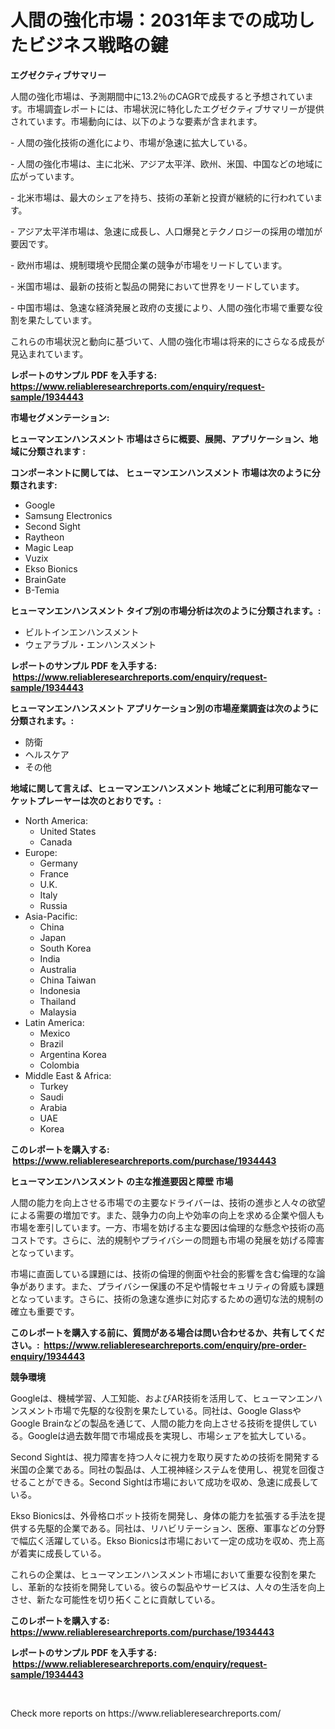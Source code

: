 <p><h1>人間の強化市場：2031年までの成功したビジネス戦略の鍵</h1></p><p><strong>エグゼクティブサマリー</strong></p>
<p><p>人間の強化市場は、予測期間中に13.2％のCAGRで成長すると予想されています。市場調査レポートには、市場状況に特化したエグゼクティブサマリーが提供されています。市場動向には、以下のような要素が含まれます。</p><p>- 人間の強化技術の進化により、市場が急速に拡大している。</p><p>- 人間の強化市場は、主に北米、アジア太平洋、欧州、米国、中国などの地域に広がっています。</p><p>- 北米市場は、最大のシェアを持ち、技術の革新と投資が継続的に行われています。</p><p>- アジア太平洋市場は、急速に成長し、人口爆発とテクノロジーの採用の増加が要因です。</p><p>- 欧州市場は、規制環境や民間企業の競争が市場をリードしています。</p><p>- 米国市場は、最新の技術と製品の開発において世界をリードしています。</p><p>- 中国市場は、急速な経済発展と政府の支援により、人間の強化市場で重要な役割を果たしています。</p><p>これらの市場状況と動向に基づいて、人間の強化市場は将来的にさらなる成長が見込まれています。</p></p>
<p><strong>レポートのサンプル PDF を入手する: <a href="https://www.reliableresearchreports.com/enquiry/request-sample/1934443">https://www.reliableresearchreports.com/enquiry/request-sample/1934443</a></strong></p>
<p><strong>市場セグメンテーション:</strong></p>
<p><strong> ヒューマンエンハンスメント 市場はさらに概要、展開、アプリケーション、地域に分類されます :</strong></p>
<p><strong>コンポーネントに関しては、 ヒューマンエンハンスメント 市場は次のように分類されます: &nbsp;</strong></p>
<p><ul><li>Google</li><li>Samsung Electronics</li><li>Second Sight</li><li>Raytheon</li><li>Magic Leap</li><li>Vuzix</li><li>Ekso Bionics</li><li>BrainGate</li><li>B-Temia</li></ul></p>
<p><strong> ヒューマンエンハンスメント タイプ別の市場分析は次のように分類されます。:</strong></p>
<p><ul><li>ビルトインエンハンスメント</li><li>ウェアラブル・エンハンスメント</li></ul></p>
<p><strong>レポートのサンプル PDF を入手する: &nbsp;<a href="https://www.reliableresearchreports.com/enquiry/request-sample/1934443">https://www.reliableresearchreports.com/enquiry/request-sample/1934443</a></strong></p>
<p><strong> ヒューマンエンハンスメント アプリケーション別の市場産業調査は次のように分類されます。:</strong></p>
<p><ul><li>防衛</li><li>ヘルスケア</li><li>その他</li></ul></p>
<p><strong>地域に関して言えば、ヒューマンエンハンスメント 地域ごとに利用可能なマーケットプレーヤーは次のとおりです。:</strong></p>
<p><ul>
    <li>
        North America:
        <ul>
            <li>United States</li>
            <li>Canada</li>
        </ul>
    </li>
    <li>
        Europe:
        <ul>
            <li>Germany</li>
            <li>France</li>
            <li>U.K.</li>
            <li>Italy</li>
            <li>Russia</li>
        </ul>
    </li>
    <li>
        Asia-Pacific:
        <ul>
            <li>China</li>
            <li>Japan</li>
            <li>South Korea</li>
            <li>India</li>
            <li>Australia</li>
            <li>China Taiwan</li>
            <li>Indonesia</li>
            <li>Thailand</li>
            <li>Malaysia</li>
        </ul>
    </li>
    <li>
        Latin America:
        <ul>
            <li>Mexico</li>
            <li>Brazil</li>
            <li>Argentina Korea</li>
            <li>Colombia</li>
        </ul>
    </li>
    <li>
        Middle East & Africa:
        <ul>
            <li>Turkey</li>
            <li>Saudi</li>
            <li>Arabia</li>
            <li>UAE</li>
            <li>Korea</li>
        </ul>
    </li>
    </ul></p>
<p><strong>このレポートを購入する: &nbsp;<a href="https://www.reliableresearchreports.com/purchase/1934443">https://www.reliableresearchreports.com/purchase/1934443</a></strong></p>
<p><strong>ヒューマンエンハンスメント の主な推進要因と障壁 市場</strong></p>
<p><p>人間の能力を向上させる市場での主要なドライバーは、技術の進歩と人々の欲望による需要の増加です。また、競争力の向上や効率の向上を求める企業や個人も市場を牽引しています。一方、市場を妨げる主な要因は倫理的な懸念や技術の高コストです。さらに、法的規制やプライバシーの問題も市場の発展を妨げる障害となっています。</p><p>市場に直面している課題には、技術の倫理的側面や社会的影響を含む倫理的な論争があります。また、プライバシー保護の不足や情報セキュリティの脅威も課題となっています。さらに、技術の急速な進歩に対応するための適切な法的規制の確立も重要です。</p></p>
<p><strong>このレポートを購入する前に、質問がある場合は問い合わせるか、共有してください。:&nbsp; <a href="https://www.reliableresearchreports.com/enquiry/pre-order-enquiry/1934443">https://www.reliableresearchreports.com/enquiry/pre-order-enquiry/1934443</a></strong></p>
<p><strong>競争環境</strong></p>
<p><p>Googleは、機械学習、人工知能、およびAR技術を活用して、ヒューマンエンハンスメント市場で先駆的な役割を果たしている。同社は、Google GlassやGoogle Brainなどの製品を通じて、人間の能力を向上させる技術を提供している。Googleは過去数年間で市場成長を実現し、市場シェアを拡大している。</p><p>Second Sightは、視力障害を持つ人々に視力を取り戻すための技術を開発する米国の企業である。同社の製品は、人工視神経システムを使用し、視覚を回復させることができる。Second Sightは市場において成功を収め、急速に成長している。</p><p>Ekso Bionicsは、外骨格ロボット技術を開発し、身体の能力を拡張する手法を提供する先駆的企業である。同社は、リハビリテーション、医療、軍事などの分野で幅広く活躍している。Ekso Bionicsは市場において一定の成功を収め、売上高が着実に成長している。</p><p>これらの企業は、ヒューマンエンハンスメント市場において重要な役割を果たし、革新的な技術を開発している。彼らの製品やサービスは、人々の生活を向上させ、新たな可能性を切り拓くことに貢献している。</p></p>
<p><strong>このレポートを購入する: &nbsp; <a href="https://www.reliableresearchreports.com/purchase/1934443">https://www.reliableresearchreports.com/purchase/1934443</a></strong></p>
<p><strong>レポートのサンプル PDF を入手する: &nbsp;<a href="https://www.reliableresearchreports.com/enquiry/request-sample/1934443">https://www.reliableresearchreports.com/enquiry/request-sample/1934443</a></strong><strong></strong></p>
<p>&nbsp;</p>
<p>Check more reports on https://www.reliableresearchreports.com/</p>